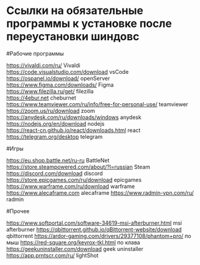 # Ссылки на обязательные программы к установке после переустановки шиндовс

#Рабочие программы

https://vivaldi.com/ru/ Vivaldi <br />
https://code.visualstudio.com/download vsCode <br />
https://ospanel.io/download/ openServer <br />
https://www.figma.com/downloads/ Figma <br />
https://www.filezilla.ru/get/ filezilla <br />
https://4ebur.net cheburnet <br />
https://www.teamviewer.com/ru/info/free-for-personal-use/ teamviewer <br />
https://zoom.us/ru/download zoom <br />
https://anydesk.com/ru/downloads/windows anydesk <br />
https://nodejs.org/en/download nodejs <br />
https://react-cn.github.io/react/downloads.html react <br />
https://telegram.org/desktop telegram <br />

#Игры

https://eu.shop.battle.net/ru-ru BattleNet
https://store.steampowered.com/about/?l=russian Steam
https://discord.com/download discord
https://store.epicgames.com/ru/download epicgames
https://www.warframe.com/ru/download warframe
https://www.alecaframe.com alecaframe
https://www.radmin-vpn.com/ru/ radmin

#Прочее

https://www.softportal.com/software-34619-msi-afterburner.html msi afterburner
https://qbittorrent.github.io/qBittorrent-website/download qbittorrent
https://ardor-gaming.com/drivers/29377108/phantom+pro/ по мыш
https://red-square.org/keyrox-tkl.html по клава
https://geekuninstaller.com/download geek uninstaller
https://app.prntscr.com/ru/ lightShot
